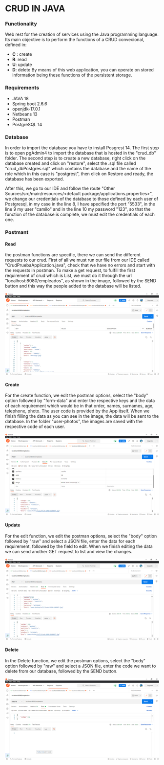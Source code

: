 # CRUD IN JAVA

### Functionality

Web rest for the creation of services using the Java programming language.
Its main objective is to perform the functions of a CRUD convecional, defined in:
- **C** : create
- **R**: read
- **U**: update
- **D**: delete
By means of this web application, you can operate on stored information being these functions of the persistent storage.

### Requirements

- JAVA 18
- Spring boot 2.6.6
- openjdk-17.0.1
- Netbeans 13
- Postman
- PostgreSQL 14

### Database
In order to import the database you have to install Posgrest 14. The first step is to open pgAdmin4 to import the database that is hosted in the "crud_db" folder. The second step is to create a new database, right click on the database created and click on "restore", select the .sql file called "crud_dbPostgres.sql" which contains the database and the name of the role which in this case is "postgrest", then click on Restore and ready, the database has been exported.

After this, we go to our IDE and follow the route "Other Sources/src/main/resources/<default package/applications.properties>", we change our credentials of the database to those defined by each user of Postgresql, in my case in the line 8, I have specified the port "5533", in the line 9 my user "camilo" and in the line 10 my password "123", so that the function of the database is complete, we must edit the credentials of each one.

### Postmant


#### Read
the postman functions are specific, there we can send the different requests to our crud. 
First of all we must run our file from our IDE called "CrudPruebaApplication.java", check that we have no errors and start with the requests in postman.
To make a get request, to fulfill the first requirement of crud which is List, we must do it through the url "localhost:8080/empleados", as shown in the image, followed by the SEND button and this way the people added to the database will be listed.

![Image text](https://github.com/CAMILOMARCHENA/CrudJava/blob/master/read.png)


#### Create
For the create function, we edit the postman options, select the "body" option followed by "form-data" and enter the respective keys and the data of each requirement which would be in that order, names, surnames, age, telephone, photo. The user code is provided by the App itself.
When we finish filling the data as you can see in the image, the data will be sent to the database.
In the folder "user-photos", the images are saved with the respective code of each user.

![Image text](https://github.com/CAMILOMARCHENA/CrudJava/blob/master/create.png)
 

#### Update
For the edit function, we edit the postman options, select the "body" option followed by "raw" and select a JSON file, enter the data for each requirement, followed by the field to edit.
When we finish editing the data we can send another GET request to list and view the changes.

![Image text](https://github.com/CAMILOMARCHENA/CrudJava/blob/master/update.png)

#### Delete
In the Delete function, we edit the postman options, select the "body" option followed by "raw" and select a JSON file, enter the code we want to delete from our database, followed by the SEND button.

![Image text](https://github.com/CAMILOMARCHENA/CrudJava/blob/master/delete.png)



